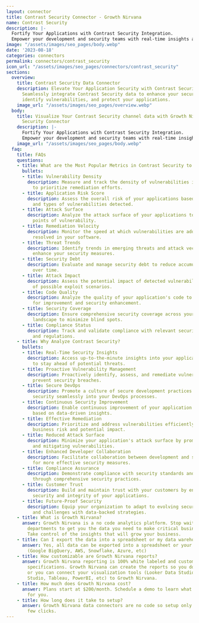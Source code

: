 ```yaml
---
layout: connector
title: Contrast Security Connector - Growth Nirvana
name: Contrast Security
description: |-
  Fortify Your Applications with Contrast Security Integration.
  Empower your development and security teams with real-time insights and actionable data to ensure secure and robust software.
image: "/assets/images/seo_pages/body.webp"
date: '2023-08-18'
categories: connectors
permalink: connectors/contrast_security
icon_url: "/assets/images/seo_pages/connectors/contrast_security"
sections:
  overview:
    title: Contrast Security Data Connector
    description: Elevate Your Application Security with Contrast Security Integration.
      Seamlessly integrate Contrast Security data to enhance your security posture,
      identify vulnerabilities, and protect your applications.
    image_url: "/assets/images/seo_pages/overview.webp"
  body:
    title: Visualize Your Contrast Security channel data with Growth Nirvana's Contrast
      Security Connector
    description: |-
      Fortify Your Applications with Contrast Security Integration.
      Empower your development and security teams with real-time insights and actionable data to ensure secure and robust software.
    image_url: "/assets/images/seo_pages/body.webp"
  faq:
    title: FAQs
    questions:
    - title: What are the Most Popular Metrics in Contrast Security to Analyze?
      bullets:
      - title: Vulnerability Density
        description: Measure and track the density of vulnerabilities in your applications
          to prioritize remediation efforts.
      - title: Application Risk Score
        description: Assess the overall risk of your applications based on the severity
          and types of vulnerabilities detected.
      - title: Attack Surface
        description: Analyze the attack surface of your applications to identify potential
          points of vulnerability.
      - title: Remediation Velocity
        description: Monitor the speed at which vulnerabilities are addressed and
          resolved in your software.
      - title: Threat Trends
        description: Identify trends in emerging threats and attack vectors to proactively
          enhance your security measures.
      - title: Security Debt
        description: Evaluate and manage security debt to reduce accumulated vulnerabilities
          over time.
      - title: Attack Impact
        description: Assess the potential impact of detected vulnerabilities in terms
          of possible exploit scenarios.
      - title: Code Quality
        description: Analyze the quality of your application's code to identify areas
          for improvement and security enhancement.
      - title: Security Coverage
        description: Ensure comprehensive security coverage across your application
          landscape to minimize blind spots.
      - title: Compliance Status
        description: Track and validate compliance with relevant security standards
          and regulations.
    - title: Why Analyze Contrast Security?
      bullets:
      - title: Real-Time Security Insights
        description: Access up-to-the-minute insights into your application security
          to stay ahead of potential threats.
      - title: Proactive Vulnerability Management
        description: Proactively identify, assess, and remediate vulnerabilities to
          prevent security breaches.
      - title: Secure DevOps
        description: Promote a culture of secure development practices by integrating
          security seamlessly into your DevOps processes.
      - title: Continuous Security Improvement
        description: Enable continuous improvement of your application security posture
          based on data-driven insights.
      - title: Effective Remediation
        description: Prioritize and address vulnerabilities efficiently to minimize
          business risk and potential impact.
      - title: Reduced Attack Surface
        description: Minimize your application's attack surface by promptly addressing
          and mitigating vulnerabilities.
      - title: Enhanced Developer Collaboration
        description: Facilitate collaboration between development and security teams
          for more effective security measures.
      - title: Compliance Assurance
        description: Demonstrate compliance with security standards and regulations
          through comprehensive security practices.
      - title: Customer Trust
        description: Build and maintain trust with your customers by ensuring the
          security and integrity of your applications.
      - title: Future-Proof Security
        description: Equip your organization to adapt to evolving security threats
          and challenges with data-backed strategies.
    - title: What is Growth Nirvana?
      answer: Growth Nirvana is a no code analytics platform. Stop waiting for other
        departments to get you the data you need to make critical business decisions.
        Take control of the insights that will grow your business.
    - title: Can I export the data into a spreadsheet or my data warehouse?
      answer: Yes, all data can be exported into a spreadsheet or your data warehouse
        (Google BigQuery, AWS, Snowflake, Azure, etc)
    - title: How customizable are Growth Nirvana reports?
      answer: Growth Nirvana reporting is 100% white labeled and customized to your
        specifications. Growth Nirvana can create the reports so you don’t have to
        or you can connect your visualization tools (Looker Data Studio/Google Data
        Studio, Tableau, PowerBI, etc) to Growth Nirvana.
    - title: How much does Growth Nirvana cost?
      answer: Plans start at $200/month. Schedule a demo to learn what plan is best
        for you.
    - title: How long does it take to setup?
      answer: Growth Nirvana data connectors are no code so setup only requires a
        few clicks.
---
```

